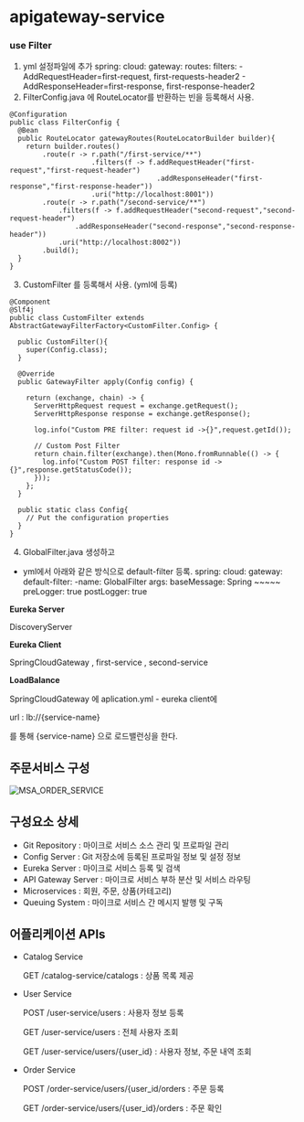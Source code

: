# apigateway-service

### use Filter
1. yml 설정파일에 추가
spring:
    cloud:
      gateway:
        routes:
          filters:
            - AddRequestHeader=first-request, first-requests-header2
            - AddResponseHeader=first-response, first-response-header2
2. FilterConfig.java 에 RouteLocator를 반환하는 빈을 등록해서 사용.
```
@Configuration
public class FilterConfig {
  @Bean
  public RouteLocator gatewayRoutes(RouteLocatorBuilder builder){
    return builder.routes()
        .route(r -> r.path("/first-service/**")
                    .filters(f -> f.addRequestHeader("first-request","first-request-header")
                                    .addResponseHeader("first-response","first-response-header"))
                    .uri("http://localhost:8001"))
        .route(r -> r.path("/second-service/**")
            .filters(f -> f.addRequestHeader("second-request","second-request-header")
                .addResponseHeader("second-response","second-response-header"))
            .uri("http://localhost:8002"))
        .build();
  }
}
```
3. CustomFilter 를 등록해서 사용. (yml에 등록)
```
@Component
@Slf4j
public class CustomFilter extends AbstractGatewayFilterFactory<CustomFilter.Config> {

  public CustomFilter(){
    super(Config.class);
  }

  @Override
  public GatewayFilter apply(Config config) {

    return (exchange, chain) -> {
      ServerHttpRequest request = exchange.getRequest();
      ServerHttpResponse response = exchange.getResponse();

      log.info("Custom PRE filter: request id ->{}",request.getId());

      // Custom Post Filter
      return chain.filter(exchange).then(Mono.fromRunnable(() -> {
        log.info("Custom POST filter: response id ->{}",response.getStatusCode());
      }));
    };
  }

  public static class Config{
    // Put the configuration properties
  }
}
```

4. GlobalFilter.java 생성하고 
  - yml에서 아래와 같은 방식으로 default-filter 등록. 
  spring:
    cloud:
      gateway:
        default-filter:
          -name: GlobalFilter
           args:
            baseMessage: Spring ~~~~~
            preLogger: true
            postLogger: true
            

**Eureka Server**

DiscoveryServer

**Eureka Client**

SpringCloudGateway , first-service , second-service

**LoadBalance**

SpringCloudGateway 에 aplication.yml - eureka client에 

url : lb://{service-name}

를 통해 {service-name} 으로 로드밸런싱을 한다.




## 주문서비스 구성  ##
![MSA_ORDER_SERVICE](https://user-images.githubusercontent.com/60733417/187461359-3fa41f77-257c-44dd-8083-afb8a09ea863.PNG)
 
## 구성요소 상세 ##
- Git Repository  : 마이크로 서비스 소스 관리 및 프로파일 관리
- Config Server : Git 저장소에 등록된 프로파일 정보 및 설정 정보
- Eureka Server : 마이크로 서비스 등록 및 검색
- API Gateway Server : 마이크로 서비스 부하 분산 및 서비스 라우팅
- Microservices : 회원, 주문, 상품(카테고리)
- Queuing System : 마이크로 서비스 간 메시지 발행 및 구독

## 어플리케이션 APIs ##
- Catalog Service
  
  GET /catalog-service/catalogs : 상품 목록 제공
- User Service
  
  POST /user-service/users : 사용자 정보 등록
  
  GET /user-service/users : 전체 사용자 조회
  
  GET /user-service/users/{user_id} : 사용자 정보, 주문 내역 조회
- Order Service
  
  POST /order-service/users/{user_id/orders : 주문 등록
  
  GET /order-service/users/{user_id}/orders : 주문 확인
